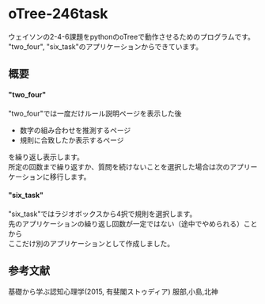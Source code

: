 # oTree-246task
ウェイソンの2-4-6課題をpythonのoTreeで動作させるためのプログラムです。  
"two_four", "six_task"のアプリケーションからできています。

## 概要
#### "two_four"
"two_four"では一度だけルール説明ページを表示した後
- 数字の組み合わせを推測するページ
- 規則に合致したか表示するページ

を繰り返し表示します。  
所定の回数まで繰り返すか、質問を続けないことを選択した場合は次のアプリーケーションに移行します。

#### "six_task"
"six_task"ではラジオボックスから4択で規則を選択します。  
先のアプリケーションの繰り返し回数が一定ではない（途中でやめられる）ことから  
ここだけ別のアプリケーションとして作成しました。

## 参考文献
基礎から学ぶ認知心理学(2015, 有斐閣ストゥディア) 服部,小島,北神

